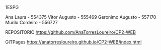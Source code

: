 1ESPG

Ana Laura - 554375
Vitor Augusto - 555469
Geronimo Augusto - 557170
Murilo Cordeiro - 556727

REPOSITORIO
https://github.com/AnaTorresLoureiro/CP2-WEB

GITPages
https://anatorresloureiro.github.io/CP2-WEB/index.html